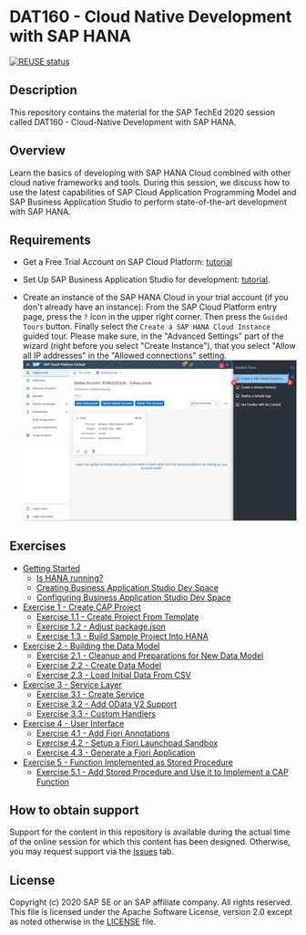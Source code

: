 # DAT160 - Cloud Native Development with SAP HANA

[![REUSE status](https://api.reuse.software/badge/github.com/SAP-samples/teched2020-DEV160)](https://api.reuse.software/info/github.com/SAP-samples/teched2020-DEV160)

## Description

This repository contains the material for the SAP TechEd 2020 session called DAT160 - Cloud-Native Development with SAP HANA.

## Overview

Learn the basics of developing with SAP HANA Cloud combined with other cloud native frameworks and tools. During this session, we discuss how to use the latest capabilities of SAP Cloud Application Programming Model and SAP Business Application Studio to perform state-of-the-art development with SAP HANA.

## Requirements

* Get a Free Trial Account on SAP Cloud Platform: [tutorial](https://developers.sap.com/tutorials/hcp-create-trial-account.html)

* Set Up SAP Business Application Studio for development: [tutorial](https://developers.sap.com/tutorials/appstudio-onboarding.html).

* Create an instance of the SAP HANA Cloud in your trial account (if you don't already have an instance):
From the SAP Cloud Platform entry page, press the `?` icon in the upper right corner. Then press the `Guided Tours` button. Finally select the `Create a SAP HANA Cloud Instance` guided tour. Please make sure, in the "Advanced Settings" part of the wizard (right before you select "Create Instance"), that you select "Allow all IP addresses" in the "Allowed connections" setting. 
![Guided Tour](/requirements/guided_tour1.png) 

## Exercises

* [Getting Started](exercises/ex0/)
  * [Is HANA running?](exercises/ex0#is-hana-running)
  * [Creating Business Application Studio Dev Space](exercises/ex0#creating-business-application-studio-dev-space)
  * [Configuring Business Application Studio Dev Space](exercises/ex0#configuring-business-application-studio-dev-space)
* [Exercise 1 - Create CAP Project](exercises/ex1/)
  * [Exercise 1.1 - Create Project From Template](exercises/ex1#exercise-11-create-project-from-template)
  * [Exercise 1.2 - Adjust package.json](exercises/ex1#exercise-12-adjust-packagejson)
  * [Exercise 1.3 - Build Sample Project Into HANA](exercises/ex1#exercise-13-build-sample-project-into-hana)
* [Exercise 2 - Building the Data Model](exercises/ex2/)
  * [Exercise 2.1 - Cleanup and Preparations for New Data Model](exercises/ex2#exercise-21-cleanup-and-preparations-fo-new-data-model)
  * [Exercise 2.2 - Create Data Model](exercises/ex2#exercise-22-create-data-model)
  * [Exercise 2.3 - Load Initial Data From CSV](exercises/ex2#exercise-23-load-initial-data-from-csv)
* [Exercise 3 - Service Layer](exercises/ex3/)
  * [Exercise 3.1 - Create Service](exercises/ex3#exercise-31-create-service)
  * [Exercise 3.2 - Add OData V2 Support](exercises/ex3#exercise-32-add-odata-v2-support)
  * [Exercise 3.3 - Custom Handlers](exercises/ex3#exercise-33-custom-handlers)
* [Exercise 4 - User Interface](exercises/ex4/)
  * [Exercise 4.1 - Add Fiori Annotations](exercises/ex4#exercise-41-add-fiori-annotations)
  * [Exercise 4.2 - Setup a Fiori Launchpad Sandbox](exercises/ex4#exercise-42-setup-a-fiori-launchpad-sandbox)
  * [Exercise 4.3 - Generate a Fiori Application](exercises/ex4#exercise-43-generate-a-fiori-application)
* [Exercise 5 - Function Implemented as Stored Procedure](exercises/ex5/)
  * [Exercise 5.1 - Add Stored Procedure and Use it to Implement a CAP Function](exercises/ex5#exercise-51-add-stored-procedure-and-use-it-to-implement-a-cap-function)

## How to obtain support

Support for the content in this repository is available during the actual time of the online session for which this content has been designed. Otherwise, you may request support via the [Issues](../../issues) tab.

## License

Copyright (c) 2020 SAP SE or an SAP affiliate company. All rights reserved. This file is licensed under the Apache Software License, version 2.0 except as noted otherwise in the [LICENSE](LICENSES/Apache-2.0.txt) file.
